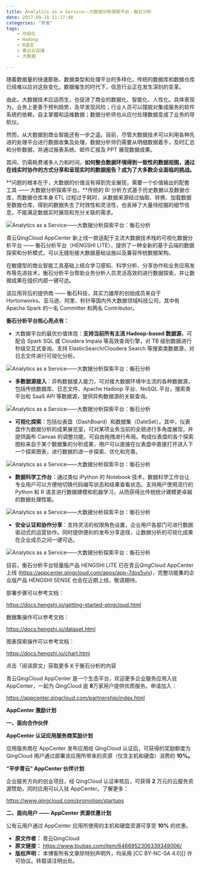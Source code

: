 ```yaml
---
title: Analytics as a Service——大数据分析探索平台：衡石分析
date: 2017-09-18 11:17:48
categories: "开发"
tags:
	- 可视化
	- Hadoop
	- R语言
	- 青云云存储
	- 大数据

---
```


随着数据量的快速膨胀、数据类型和处理平台的多样化，传统的数据库和数据仓库已经难以应对这些变化。数据催生的时代下，信息行业正在发生深刻的变革。

由此，大数据技术应运而生，也促进了商业的数据化、智能化、人性化。具体表现为，业务上更善于预判趋势，及早发现风险；行业人员可以摆脱对集成服务的软件系统的依赖，自主掌握和运维数据；数据分析师也从应付处理数据变成了业务的导航仪。

然而，从大数据到商业智能还有一步之遥。目前，尽管大数据技术可以利用各种先进的处理平台进行数据收集及处理，数据分析师仍需要从明细数据着手，及时汇总和分析数据，并通过报表系统、邮件汇报及 PPT 展现数据成果。

其间，仍需耗费诸多人力和时间。**如何整合数据环境得到一致性的数据视图，通过在线实时协作的方式分享和呈现实时的数据报告？成为了大多数企业面临的挑战。**

**问题的根本在于，大数据的价值没有得到完全展现，需要一个价值输出的配套工具 —— 大数据分析探索平台。**传统的 BI 分析方式基于历史数据以及数据仓库，而数据仓库本身 ETL 过程过于耗时，从数据来源经过抽取、转换、加载数据至数据仓库，得到的数据失去了时效性和灵活性，也丢掉了大量待挖掘的细节信息，不能满足数据实时展现和充分关联的需求。

![Analytics as a Service——大数据分析探索平台：衡石分析][Analytics as a Service]

青云QingCloud AppCenter 新上线一款适配于主流大数据技术栈的可视化数据分析平台 —— 衡石分析平台（HENGSHI LITE），提供了一种全新的基于云端的数据探索和分析模式，可以无缝衔接大数据基础设施以及兼容传统数据架构。

在敏捷型的商业智能工具基础上结合学习感知、科学分析、分享协作和业务应用发布等先进技术，衡石分析平台帮助业务分析人员灵活高效的进行数据探索，并让数据成果在组织内部一键可达。

该应用背后的提供商 —— 衡石科技，其实力雄厚的创始成员来自于 Hortonworks、亚马逊、阿里、秒针等国内外大数据领域科技公司，其中有 Apache Spark 的一名 Committer 和两名 Contributor。

**衡石分析平台核心亮点有：**

 *  大数据平台的最优价值体现：**支持当前所有主流 Hadoop-based 数据源**，可配合 Spark SQL 或 Cloudera Impala 等高效查询引擎，对 TB 级别数据进行秒级交互式查询。支持 ElasticSearch/Cloudera Search 等搜索类数据源，对日志文件进行可视化分析。

![Analytics as a Service——大数据分析探索平台：衡石分析][Analytics as a Service 1]

 *  **多数据源接入**：异构数据接入能力，可对接大数据环境中主流的各种数据源，包括传统数据库、日志文件、Apache Hadoop 平台、NoSQL 平台，搜索类平台和 SaaS API 等数据源，提供异构数据源的关联查询。

![Analytics as a Service——大数据分析探索平台：衡石分析][Analytics as a Service 2]

 *  **可视化探索**：包括仪表盘（DashBoard）和数据集（DateSet）。其中，仪表盘作为数据分析的成果展览室，可对某项业务当前的全貌进行多角度展现，并提供画布 Canvas 的调整功能，可自由拖拽进行布局。构成仪表盘的各个探索图标来自于某个数据集的分析成果，用户可以直接在仪表盘中直接打开进入下一个探索图表，进行数据的进一步探索、优化和完善。

![Analytics as a Service——大数据分析探索平台：衡石分析][Analytics as a Service 3]

 *  **数据科学工作台**：通过类似 iPython 的 Notebook 技术，数据科学工作台让专业用户可以方便地切换代码编写状态和结果查看状态。支持用户使用流行的 Python 和 R 语言进行数据建模和机器学习，从而获得比传统统计建模更卓越的数据处理性能。

![Analytics as a Service——大数据分析探索平台：衡石分析][Analytics as a Service 4]

 *  **安全认证和协作分享**：支持灵活的权限角色设置，企业用户各部门可进行数据驱动式的运营协作。同时提供便利的发布分享途径，让数据分析的可视化成果在企业成员之间一键可达。

![Analytics as a Service——大数据分析探索平台：衡石分析][Analytics as a Service 5]

目前，衡石分析平台轻量版产品 HENGSHI LITE 已在青云QingCloud AppCenter 上线 (https://appcenter.qingcloud.com/apps/app-7dos5viv)，完整功能集的企业版产品 HENGSHI SENSE 也会在近期上线，敬请期待。

部署步骤可以参考文档：

https://docs.hengshi.io/getting-started-qingcloud.html

数据集操作可以参考文档：

https://docs.hengshi.io/dataset.html

图表探索操作可以参考文档：

https://docs.hengshi.io/chart.html

点击「阅读原文」获取更多关于衡石分析的内容

青云QingCloud AppCenter 是一个生态平台，欢迎更多企业服务应用入驻 AppCenter，一起为 QingCloud 逾 **8**万家用户提供优质服务。申请加入：

https://appcenter.qingcloud.com/partnership/index.html

**AppCenter 激励计划**

**一、面向合作伙伴**

**AppCenter 认证应用服务商奖励计划**

应用服务商在 AppCenter 发布应用经 QingCloud 认证后，可获得的奖励额度为 QingCloud 用户通过部署该应用所带来的资源（仅含主机和硬盘）消费的 **10%。**

**“平步青云” AppCenter 伙伴计划**

企业服务方向的创业项目，经 QingCloud 认证审核后，可获得 **2** 万元的云服务资源赞助，同时应用可以入驻 AppCenter。了解更多：

https://www.qingcloud.com/promotion/startups

**二、面向用户 —— AppCenter 资源优惠计划**

公有云用户通过 AppCenter 应用所使用的主机和硬盘资源可享受 **10%** 的优惠。


[Analytics as a Service]: /pro/os/crawler/FAIN-R2EE-VFQ3.jpg
[Analytics as a Service 1]: /pro/os/crawler/673I-RFYV-I7VR.jpg
[Analytics as a Service 2]: /pro/os/crawler/JFQI-V2AF-URNV.jpg
[Analytics as a Service 3]: /pro/os/crawler/2EBJ-I32Q-M2YA.jpg
[Analytics as a Service 4]: /pro/os/crawler/IYVJ-Q3AM-ERUE.jpg
[Analytics as a Service 5]: /pro/os/crawler/36B7-N2VA-UNQA.jpg
 *  **原文作者：** 青云QingCloud
 *  **原文链接：** https://www.toutiao.com/item/6466952306339349006/
 *  **版权声明：** 本博客所有文章除特别声明外，均采用 [CC BY-NC-SA 4.0][] 许可协议。转载请注明出处。